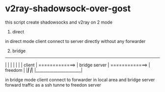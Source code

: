 # v2ray-shadowsock-over-gost
this script create shadowsocks and v2ray on 2 mode
1) direct

in direct mode client connect to server directly without any forwarder


2) bridge
 _______________________                      _______________________                        _______________________ 
|                       |                    |                       |                      |                       | 
|        client         |   =============>   |      bridge server    |   =============>     |       freedom         |
|_______________________|                    |_______________________|                      |_______________________| 


in bridge mode client connect to forwarder in local area and bridge server forward traffic as a ssh tunne to freedon server




